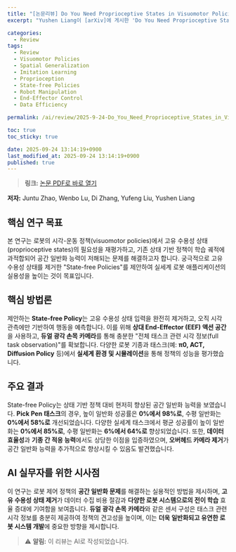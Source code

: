 ```yaml
---
title: "[논문리뷰] Do You Need Proprioceptive States in Visuomotor Policies?"
excerpt: "Yushen Liang이 [arXiv]에 게시한 'Do You Need Proprioceptive States in Visuomotor Policies?' 논문에 대한 자세한 리뷰입니다."

categories:
  - Review
tags:
  - Review
  - Visuomotor Policies
  - Spatial Generalization
  - Imitation Learning
  - Proprioception
  - State-free Policies
  - Robot Manipulation
  - End-Effector Control
  - Data Efficiency

permalink: /ai/review/2025-9-24-Do_You_Need_Proprioceptive_States_in_Visuomotor_Policies/

toc: true
toc_sticky: true

date: 2025-09-24 13:14:19+0900
last_modified_at: 2025-09-24 13:14:19+0900
published: true
---
```

> **링크:** [논문 PDF로 바로 열기](https://arxiv.org/abs/2509.18644)

**저자:** Juntu Zhao, Wenbo Lu, Di Zhang, Yufeng Liu, Yushen Liang



## 핵심 연구 목표
본 연구는 로봇의 시각-운동 정책(visuomotor policies)에서 고유 수용성 상태(proprioceptive states)의 필요성을 재평가하고, 기존 상태 기반 정책이 학습 궤적에 과적합되어 공간 일반화 능력이 저해되는 문제를 해결하고자 합니다. 궁극적으로 고유 수용성 상태를 제거한 "State-free Policies"를 제안하여 실세계 로봇 애플리케이션의 실용성을 높이는 것이 목표입니다.

## 핵심 방법론
제안하는 **State-free Policy**는 고유 수용성 상태 입력을 완전히 제거하고, 오직 시각 관측에만 기반하여 행동을 예측합니다. 이를 위해 **상대 End-Effector (EEF) 액션 공간**을 사용하고, **듀얼 광각 손목 카메라**를 통해 충분한 "전체 태스크 관련 시각 정보(full task observation)"를 확보합니다. 다양한 로봇 기종과 태스크(예: **π0, ACT, Diffusion Policy** 등)에서 **실세계 환경 및 시뮬레이션**을 통해 정책의 성능을 평가했습니다.

## 주요 결과
State-free Policy는 상태 기반 정책 대비 현저히 향상된 공간 일반화 능력을 보였습니다. **Pick Pen 태스크**의 경우, 높이 일반화 성공률은 **0%에서 98%로**, 수평 일반화는 **0%에서 58%로** 개선되었습니다. 다양한 실세계 태스크에서 평균 성공률이 높이 일반화는 **0%에서 85%로**, 수평 일반화는 **6%에서 64%로** 향상되었습니다. 또한, **데이터 효율성**과 **기종 간 적응 능력**에서도 상당한 이점을 입증하였으며, **오버헤드 카메라 제거**가 공간 일반화 능력을 추가적으로 향상시킬 수 있음도 발견했습니다.

## AI 실무자를 위한 시사점
이 연구는 로봇 제어 정책의 **공간 일반화 문제**를 해결하는 실용적인 방법을 제시하며, **고유 수용성 상태 제거**가 데이터 수집 비용 절감과 **다양한 로봇 시스템으로의 전이 학습** 효율 증대에 기여함을 보여줍니다. **듀얼 광각 손목 카메라**와 같은 센서 구성은 태스크 관련 시각 정보를 충분히 제공하여 정책의 견고성을 높이며, 이는 **더욱 일반화되고 유연한 로봇 시스템 개발**에 중요한 방향을 제시합니다.

> ⚠️ **알림:** 이 리뷰는 AI로 작성되었습니다.